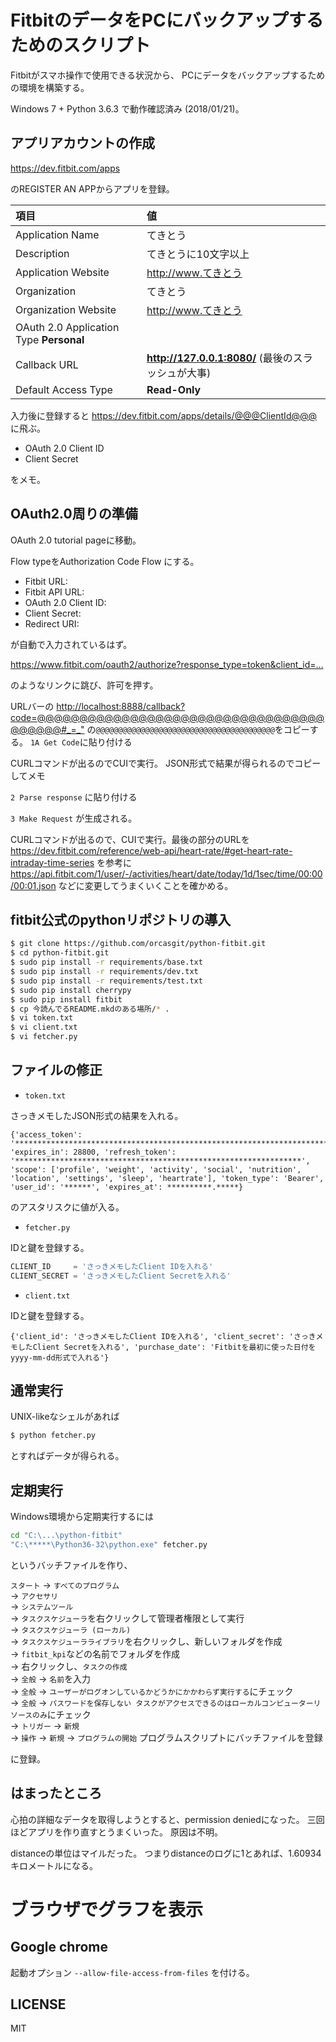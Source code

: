 FitbitのデータをPCにバックアップするためのスクリプト
====================================================

Fitbitがスマホ操作で使用できる状況から、
PCにデータをバックアップするための環境を構築する。

Windows 7 + Python 3.6.3 で動作確認済み (2018/01/21)。

アプリアカウントの作成
----------------------

<https://dev.fitbit.com/apps>

のREGISTER AN APPからアプリを登録。

|項目|値|
|:--|:--|
|Application Name| てきとう|
|Description| てきとうに10文字以上|
|Application Website| http://www.てきとう|
|Organization| てきとう|
|Organization Website| http://www.てきとう|
|OAuth 2.0 Application Type **Personal**|
|Callback URL| **http://127.0.0.1:8080/**  (最後のスラッシュが大事)|
|Default Access Type| **Read-Only**|

入力後に登録すると
<https://dev.fitbit.com/apps/details/@@@ClientId@@@>
に飛ぶ。

* OAuth 2.0 Client ID
* Client Secret

をメモ。

OAuth2.0周りの準備
------------------

OAuth 2.0 tutorial pageに移動。

Flow typeをAuthorization Code Flow にする。

* Fitbit URL:
* Fitbit API URL:
* OAuth 2.0 Client ID:
* Client Secret:
* Redirect URI:

が自動で入力されているはず。

<https://www.fitbit.com/oauth2/authorize?response_type=token&client_id=...>

のようなリンクに跳び、許可を押す。

URLバーの
<http://localhost:8888/callback?code=@@@@@@@@@@@@@@@@@@@@@@@@@@@@@@@@@@@@@@@@#_=_">
の`@@@@@@@@@@@@@@@@@@@@@@@@@@@@@@@@@@@@@@@@`をコピーする。
`1A Get Code`に貼り付ける

CURLコマンドが出るのでCUIで実行。
JSON形式で結果が得られるのでコピーしてメモ

`2 Parse response`
に貼り付ける

`3 Make Request`
が生成される。

CURLコマンドが出るので、CUIで実行。最後の部分のURLを
<https://dev.fitbit.com/reference/web-api/heart-rate/#get-heart-rate-intraday-time-series>
を参考に
<https://api.fitbit.com/1/user/-/activities/heart/date/today/1d/1sec/time/00:00/00:01.json>
などに変更してうまくいくことを確かめる。

fitbit公式のpythonリポジトリの導入
----------------------------------

```sh
$ git clone https://github.com/orcasgit/python-fitbit.git
$ cd python-fitbit.git
$ sudo pip install -r requirements/base.txt
$ sudo pip install -r requirements/dev.txt
$ sudo pip install -r requirements/test.txt
$ sudo pip install cherrypy
$ sudo pip install fitbit
$ cp 今読んでるREADME.mkdのある場所/* .
$ vi token.txt
$ vi client.txt
$ vi fetcher.py
```

ファイルの修正
--------------

* `token.txt`

さっきメモしたJSON形式の結果を入れる。

```
{'access_token': '*********************************************************************************************************************************************************************************************************************************************************************************', 'expires_in': 28800, 'refresh_token': '****************************************************************', 'scope': ['profile', 'weight', 'activity', 'social', 'nutrition', 'location', 'settings', 'sleep', 'heartrate'], 'token_type': 'Bearer', 'user_id': '******', 'expires_at': **********.*****}
```

のアスタリスクに値が入る。

* `fetcher.py`

IDと鍵を登録する。

```python
CLIENT_ID     = 'さっきメモしたClient IDを入れる'
CLIENT_SECRET = 'さっきメモしたClient Secretを入れる'
```

* `client.txt`

IDと鍵を登録する。

```
{'client_id': 'さっきメモしたClient IDを入れる', 'client_secret': 'さっきメモしたClient Secretを入れる', 'purchase_date': 'Fitbitを最初に使った日付をyyyy-mm-dd形式で入れる'}
```

通常実行
--------

UNIX-likeなシェルがあれば

```sh
$ python fetcher.py
```

とすればデータが得られる。

定期実行
--------

Windows環境から定期実行するには

```bat
cd "C:\...\python-fitbit"
"C:\*****\Python36-32\python.exe" fetcher.py
```

というバッチファイルを作り、

`スタート`
-> `すべてのプログラム`  
-> `アクセサリ`  
-> `システムツール`  
-> `タスクスケジューラ`を右クリックして管理者権限として実行  
-> `タスクスケジューラ (ローカル)`  
-> `タスクスケジューラライブラリ`を右クリックし、新しいフォルダを作成  
-> `fitbit_kpi`などの名前でフォルダを作成  
-> 右クリックし、`タスクの作成`  
-> `全般` -> `名前`を入力  
-> `全般` -> `ユーザーがログオンしているかどうかにかかわらず実行する`にチェック  
-> `全般` -> `パスワードを保存しない タスクがアクセスできるのはローカルコンピューターリソースのみ`にチェック  
-> `トリガー` -> `新規`  
-> `操作` -> `新規` -> `プログラムの開始` プログラムスクリプトにバッチファイルを登録  


に登録。

はまったところ
--------------

心拍の詳細なデータを取得しようとすると、permission deniedになった。
三回ほどアプリを作り直すとうまくいった。
原因は不明。

distanceの単位はマイルだった。
つまりdistanceのログに1とあれば、1.60934キロメートルになる。

ブラウザでグラフを表示
======================

Google chrome
-------------

起動オプション `--allow-file-access-from-files` を付ける。

LICENSE
-------

MIT
